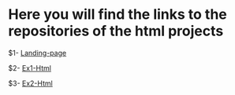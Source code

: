 # Here you will find the links to the repositories of the html projects

$1- [Landing-page](https://github.com/misaelortizdp/landing-page-Arena.git)

$2- [Ex1-Html](https://github.com/misaelortizdp/Ej1-html-sem.git)

$3- [Ex2-Html](https://github.com/misaelortizdp/SEM-EJ2-HTML.git)


